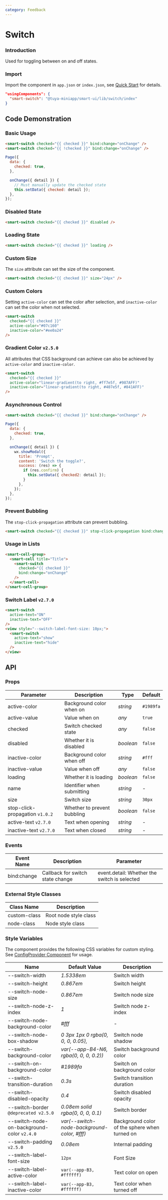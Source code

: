 ```yaml
---
category: Feedback
---
```


# Switch

### Introduction

Used for toggling between on and off states.

### Import

Import the component in `app.json` or `index.json`, see [Quick Start](/material/smartui?comId=help-getting-started&appType=miniapp) for details.

```json
"usingComponents": {
  "smart-switch": "@tuya-miniapp/smart-ui/lib/switch/index"
}
```

## Code Demonstration

### Basic Usage

```html
<smart-switch checked="{{ checked }}" bind:change="onChange" />
<smart-switch checked="{{ !checked }}" bind:change="onChange" />
```

```javascript
Page({
  data: {
    checked: true,
  },

  onChange({ detail }) {
    // Must manually update the checked state
    this.setData({ checked: detail });
  },
});
```

### Disabled State

```html
<smart-switch checked="{{ checked }}" disabled />
```

### Loading State

```html
<smart-switch checked="{{ checked }}" loading />
```

### Custom Size

The `size` attribute can set the size of the component.

```html
<smart-switch checked="{{ checked }}" size="24px" />
```

### Custom Colors

Setting `active-color` can set the color after selection, and `inactive-color` can set the color when not selected.

```html
<smart-switch
  checked="{{ checked }}"
  active-color="#07c160"
  inactive-color="#ee0a24"
/>
```

### Gradient Color `v2.5.0`

All attributes that CSS background can achieve can also be achieved by `active-color` and `inactive-color`.

```html
<smart-switch
  checked="{{ checked }}"
  active-color="linear-gradient(to right, #ff7e5f, #987AFF)"
  inactive-color="linear-gradient(to right, #407e5f, #841AFF)"
/>
```

### Asynchronous Control

```html
<smart-switch checked="{{ checked }}" bind:change="onChange" />
```

```js
Page({
  data: {
    checked: true,
  },

  onChange({ detail }) {
    wx.showModal({
      title: 'Prompt',
      content: 'Switch the toggle?',
      success: (res) => {
        if (res.confirm) {
          this.setData({ checked2: detail });
        }
      },
    });
  },
});
```

### Prevent Bubbling

The `stop-click-propagation` attribute can prevent bubbling.

```html
<smart-switch checked="{{ checked }}" stop-click-propagation bind:change="onChange" />
```

### Usage in Lists

```html
<smart-cell-group>
  <smart-cell title="Title">
    <smart-switch
      checked="{{ checked }}"
      bind:change="onChange"
    />    
  </smart-cell>
</smart-cell-group>
```

### Switch Label  `v2.7.0`

```html
<smart-switch
  active-text="ON"
  inactive-text="OFF"
/>
<view style="--switch-label-font-size: 10px;">
  <smart-switch
    active-text="show"
    inactive-text="hide"
  />
</view>
```

## API

### Props

| Parameter                      | Description                | Type      | Default   |
| ------------------------------ | -------------------------- | --------- | --------- |
| active-color                   | Background color when on   | _string_  | `#1989fa` |
| active-value                   | Value when on              | _any_     | `true`    |
| checked                        | Switch checked state       | _any_     | `false`   |
| disabled                       | Whether it is disabled     | _boolean_ | `false`   |
| inactive-color                 | Background color when off  | _string_  | `#fff`    |
| inactive-value                 | Value when off             | _any_     | `false`   |
| loading                        | Whether it is loading      | _boolean_ | `false`   |
| name                           | Identifier when submitting | _string_  | -         |
| size                           | Switch size                | _string_  | `30px`    |
| stop-click-propagation `v1.0.2`| Whether to prevent bubbling| _boolean_ | `false`   |
| active-text `v2.7.0` | Text when opening           | _string_ | -   |
| inactive-text `v2.7.0` | Text when closed           | _string_ | -   |

### Events

| Event Name     | Description            | Parameter                       |
| -------------- | ---------------------- | -------------------------------- |
| bind:change    | Callback for switch state change | event.detail: Whether the switch is selected |

### External Style Classes

| Class Name     | Description            |
| -------------- | ---------------------- |
| custom-class   | Root node style class  |
| node-class     | Node style class       |

### Style Variables

The component provides the following CSS variables for custom styling. See [ConfigProvider Component](/material/smartui?comId=config-provider&appType=miniapp) for usage.

| Name                          | Default Value                            | Description |
| ----------------------------- | ---------------------------------------- | ----------- |
| --switch-width                | _1.5338em_            | Switch width |
| --switch-height               | _0.867em_             | Switch height |
| --switch-node-size            | _0.867em_      | Switch node size |
| --switch-node-z-index         | _1_      | Switch node z-index |
| --switch-node-background-color| _#fff_       | -             |
| --switch-node-box-shadow      | _0 3px 1px 0 rgba(0, 0, 0, 0.05),_    | Switch node shadow |
| --switch-background-color     | _var(--app-B4-N6, rgba(0, 0, 0, 0.2))_   | Switch background color |
| --switch-on-background-color  | _#1989fa_       | Switch on background color |
| --switch-transition-duration  | _0.3s_        | Switch transition duration |
| --switch-disabled-opacity     | _0.4_          | Switch disabled opacity |
| --switch-border `@deprecated v2.5.0`             | _0.08em solid rgba(0, 0, 0, 0.1)_     | Switch border |
| --switch-node-on-background-color `v2.4.0` | _var(--switch-node-background-color, #fff)_ | Background color of the sphere when turned on |
| --switch-padding `v2.5.0` | _0.08em_ | Internal padding |
| --switch-label-font-size | `12px` | Font Size |
| --switch-label-active-color | `var(--app-B3, #ffffff)` | Text color on open |
| --switch-label-inactive-color | `var(--app-B3, #ffffff)` | Text color when turned off |